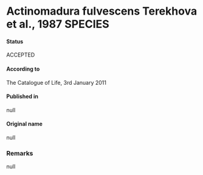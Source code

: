 # Actinomadura fulvescens Terekhova et al., 1987 SPECIES

#### Status
ACCEPTED

#### According to
The Catalogue of Life, 3rd January 2011

#### Published in
null

#### Original name
null

### Remarks
null